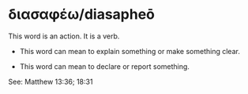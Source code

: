 # διασαφέω/diasapheō
This word is an action. It is a verb.

* This word can mean to explain something or make something clear.

* This word can mean to declare or report something.

See: Matthew 13:36; 18:31
